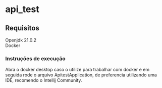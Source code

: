# api_test
## Requisitos

Openjdk 21.0.2 <br>
Docker

### Instruções de execução
Abra o docker desktop caso o utilize para trabalhar com docker e em seguida
rode o arquivo ApitestApplication, de preferencia utilizando uma IDE, recomendo o Intellij Community.
